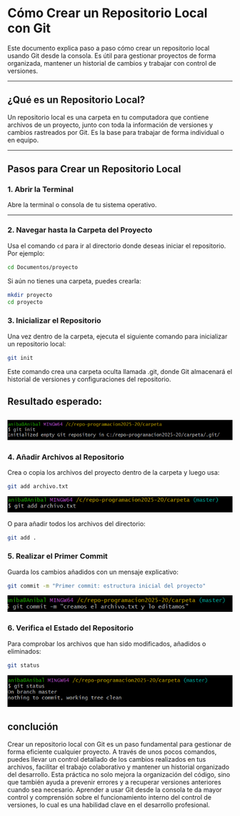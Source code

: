 # Cómo Crear un Repositorio Local con Git

Este documento explica paso a paso cómo crear un repositorio local usando Git desde la consola. Es útil para gestionar proyectos de forma organizada, mantener un historial de cambios y trabajar con control de versiones.

---

## ¿Qué es un Repositorio Local?

Un repositorio local es una carpeta en tu computadora que contiene archivos de un proyecto, junto con toda la información de versiones y cambios rastreados por Git. Es la base para trabajar de forma individual o en equipo.

---

## Pasos para Crear un Repositorio Local

### 1. Abrir la Terminal

Abre la terminal o consola de tu sistema operativo.

---

### 2. Navegar hasta la Carpeta del Proyecto

Usa el comando `cd` para ir al directorio donde deseas iniciar el repositorio. Por ejemplo:

```bash
cd Documentos/proyecto
```
Si aún no tienes una carpeta, puedes crearla:

```bash
mkdir proyecto
cd proyecto
```
### 3. Inicializar el Repositorio
Una vez dentro de la carpeta, ejecuta el siguiente comando para inicializar un repositorio local:

```bash
git init
```

Este comando crea una carpeta oculta llamada .git, donde Git almacenará el historial de versiones y configuraciones del repositorio.

Resultado esperado:
---
![alt text](<imagenes/Captura de pantalla 2025-07-25 112022.png>)
---
### 4. Añadir Archivos al Repositorio
Crea o copia los archivos del proyecto dentro de la carpeta y luego usa:

```bash
git add archivo.txt
```
![alt text](<imagenes/Captura de pantalla 2025-07-25 112751.png>)

O para añadir todos los archivos del directorio:

```bash
git add .
```
### 5. Realizar el Primer Commit
Guarda los cambios añadidos con un mensaje explicativo:

```bash
git commit -m "Primer commit: estructura inicial del proyecto"
```
![alt text](<imagenes/image copy.png>)

### 6. Verifica el Estado del Repositorio
Para comprobar los archivos que han sido modificados, añadidos o eliminados:

```bash
git status
```
![alt text](imagenes/image-3.png)

## conclución
Crear un repositorio local con Git es un paso fundamental para gestionar de forma eficiente cualquier proyecto. A través de unos pocos comandos, puedes llevar un control detallado de los cambios realizados en tus archivos, facilitar el trabajo colaborativo y mantener un historial organizado del desarrollo. Esta práctica no solo mejora la organización del código, sino que también ayuda a prevenir errores y a recuperar versiones anteriores cuando sea necesario. Aprender a usar Git desde la consola te da mayor control y comprensión sobre el funcionamiento interno del control de versiones, lo cual es una habilidad clave en el desarrollo profesional.